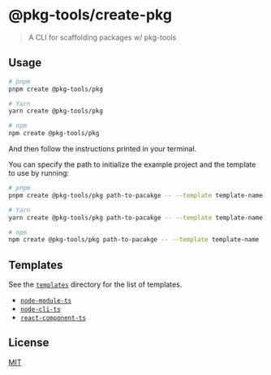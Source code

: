 # @pkg-tools/create-pkg

> A CLI for scaffolding packages w/ pkg-tools

## Usage

```sh
# pnpm
pnpm create @pkg-tools/pkg

# Yarn
yarn create @pkg-tools/pkg

# npm
npm create @pkg-tools/pkg
```

And then follow the instructions printed in your terminal.

You can specify the path to initialize the example project and the template to use by running:

```sh
# pnpm
pnpm create @pkg-tools/pkg path-to-pacakge -- --template template-name

# Yarn
yarn create @pkg-tools/pkg path-to-pacakge -- --template template-name

# npm
npm create @pkg-tools/pkg path-to-pacakge -- --template template-name
```

## Templates

See the [`templates`](./templates) directory for the list of templates.

- [`node-module-ts`](./templates/node-module-ts)
- [`node-cli-ts`](./templates/node-cli-ts)
- [`react-component-ts`](./templates/react-component-ts)

## License

[MIT](./LICENSE)
